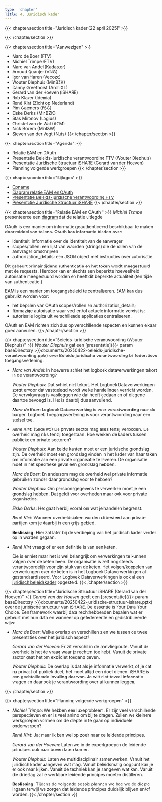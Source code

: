 ```yaml
---
type: 'chapter'
Title: 4. Juridisch kader
---
```

{{< chapter/section title="Juridisch kader (22 april 2025)" >}}

{{< /chapter/section >}}

{{< chapter/section title="Aanwezigen" >}}
- Marc de Boer (FTV)
- Michiel Trimpe (FTV)
- Marc van Andel (Kadaster)
- Arnoud Quanjer (VNG)
- Igor van Haren (Vecozo)
- Wouter Diephuis (MinBZK)
- Danny Greefhorst (ArchiXL)
- Gerard van der Hoeven (iSHARE)
- Rob Klaver (Idemia)
- René Kint (Zicht op Nederland)
- Pim Gaemers (FSC)
- Elske Derks (MinBZK)
- Stas Mironov (Logius)
- Christel van de Wal (ACM)
- Nick Boxem (MinI&W)
- Steven van der Vegt (Nuts)
{{< /chapter/section >}}

{{< chapter/section title="Agenda" >}}
- Relatie EAM en OAuth
- Presentatie Beleids-juridische verantwoording FTV (Wouter Diephuis)
- Presentatie Juridische Structuur iSHARE (Gerard van der Hoeven)
- Planning volgende werkgroepen
{{< /chapter/section >}}

{{< chapter/section title="Bijlages" >}}
- [Opname](https://github.com/VNG-Realisatie/ftv/raw/refs/heads/main/static/videos/20250422-juridisch-kader.mp4)
- [Diagram relatie EAM en OAuth](documents/20250422-relatie-eam-oauth.pdf)
- [Presentatie Beleids-juridische verantwoording FTV](documents/20250422-beleids-juridische-verantwoording.pptx)
- [Presentatie Juridische Structuur iSHARE](documents/20250422-juridische-structuur-iShare.pptx)
{{< /chapter/section >}}

{{< chapter/section title="Relatie EAM en OAuth " >}}
*Michiel Trimpe* presenteerde een [diagram](documents/20250422-relatie-eam-oauth.pdf) dat de relatie uitlegde.

OAuth is een manier om informatie geauthenticeerd beschikbaar te maken door middel van tokens. OAuth kan informatie bieden over:
- identiteit: informatie over de identiteit van de aanvrager
- scopes/rollen: een lijst van waarden (strings) die de rollen van de aanvrager omschrijven
- authorization_details: een JSON object met instructies over autorisatie.

Dit gebeurt primair tijdens authenticatie en het token wordt meegestuurd met de requests. Hierdoor kan er slechts een beperkte hoeveelheid autorisatie meegestuurd worden en heeft dit beperkte actualiteit (ten tijde van authenticatie.)

EAM is een manier om toegangsbeleid te centraliseren. EAM kan dus gebruikt worden voor:
- het bepalen van OAuth scopes/rollen en authorization_details;
- fijnmazige autorisatie waar veel en/of actuele informatie vereist is;
- autorisatie logica uit verschillende applicaties centraliseren.

OAuth en EAM richten zich dus op verschillende aspecten en kunnen elkaar goed aanvullen.
{{< /chapter/section >}}

{{< chapter/section title="Beleids-juridische verantwoording (Wouter Diephuis)" >}}
*Wouter Diephuis* gaf een [presentatie]({{< param baseDirectory >}}documents/20250422-beleids-juridische-verantwoording.pptx) over Beleids-juridische verantwoording bij federatieve toegangsverlening.

- *Marc van Andel*: In hoeverre schiet het logboek dataverwerkingen tekort in de verantwoording?

  *Wouter Diephuis*: Dat schiet niet tekort. Het Logboek Dataverwerkingen zorgt ervoor dat vastgelegd wordt welke handelingen verricht worden. De vervolgvraag is vastleggen wie dat heeft gedaan en of diegene daartoe bevoegd is. Het is daarbij dus aanvullend.

  *Marc de Boer*: Logboek Dataverwerking is voor verantwoording naar de burger. Logboek Toegangsverlening is voor verantwoording naar een stelsel toe.

- *René Kint*: (Slide #5) De private sector mag alles tenzij verboden. De overheid mag niks tenzij toegestaan. Hoe werken de kaders tussen publieke en private sectoren?

  *Wouter Diephuis*: Aan beide kanten moet er een juridische grondslag zijn. De overheid moet een grondslag vinden in het kader van haar taken om informatie aan een private organisatie te leveren. De organisatie moet in het specifieke geval een grondslag hebben.

  *Marc de Boer*: En andersom mag de overheid wel private informatie gebruiken zonder daar grondslag voor te hebben?

  *Wouter Diephuis*: Om persoonsgegevens te verwerken moet je een grondslag hebben. Dat geldt voor overheden maar ook voor private organisaties.

  *Elske Derks*: Het gaat hierbij vooral om wat je handelen begrenst.

  *René Kint*: Wanneer overheidstaken worden uitbesteed aan private partijen kom je daarbij in een grijs gebied.

  **Beslissing**: Hier zal later bij de verdieping van het juridisch kader verder op in worden gegaan.

- *René Kint* vraagt of er een definitie is van een keten.

  Die is er niet maar het is wel belangrijk om verwerkingen te kunnen volgen over de keten heen. De organisatie is zelf nog steeds verantwoordelijk voor zijn stuk van de keten. Het volgen/koppelen van verwerkingen over de keten is in het Logboek Dataverwerkingen al gestandaardiseerd. Voor Logboek Dataverwerkingen is ook al een [juridisch beleidskader](https://logius-standaarden.github.io/logboek-dataverwerkingen_Juridisch-beleidskader/) opgesteld.
{{< /chapter/section >}}


{{< chapter/section title="Juridische Structuur iSHARE (Gerard van der Hoeven)" >}}
*Gerard van der Hoeven* geeft een [presentatie]({{< param baseDirectory >}}documents/20250422-juridische-structuur-ishare.pptx) over de juridische structuur van iSHARE. De essentie is Your Data Your Choice. Een framework waarbij data rechthebbenden bepalen wat er gebeurt met hun data en wanneer op gefedereerde en gedistribueerde wijze.

- *Marc de Boer*: Welke overlap en verschillen zien we tussen de twee presentaties over het juridisch aspect?

  *Gerard van der Hoeven*: Er zit verschil in de aanvliegroute. Vanuit de overheid is het de vraag waar je rechten toe hebt. Vanuit de private sector gaat het om expliciet toegang geven.

  *Wouter Diephuis*: De overlap is dat als je informatie verwerkt, of je dat nu privaat of publiek doet, het moet altijd een doel dienen. iSHARE is een gedetailleerde invulling daarvan. Je wilt niet teveel informatie vragen en daar ook je verantwoording over af kunnen leggen.

{{< /chapter/section >}}


{{< chapter/section title="Planning volgende werkgroepen" >}}
- *Michiel Trimpe*: We hebben een luxeprobleem. Er zijn veel verschillende perspectieven en er is veel animo om bij te dragen. Zullen we kleinere werkgroepen vormen om de diepte in te gaan op individuele onderwerpen?

  *René Kint*: Ja; maar ik ben wel op zoek naar de leidende principes.

  *Gerard van der Hoeven*: Laten we in de expertgroepen de leidende principes ook naar boven laten komen.

  *Wouter Diephuis*: Laten we multidisciplinair samenwerken. Vanuit het juridisch kader aangeven wat mag. Vanuit beleidsmatig oogpunt kan je er ook naar kijken. Vanuit de techniek kan je aangeven wat kan. Vanuit die drieslag zal je werkbare leidende principes moeten distilleren.

  **Beslissing**: Tijdens de volgende sessie plannen we hoe we de diepte ingaan terwijl we zorgen dat leidende principes duidelijk blijven en/of worden.
{{< /chapter/section >}}
